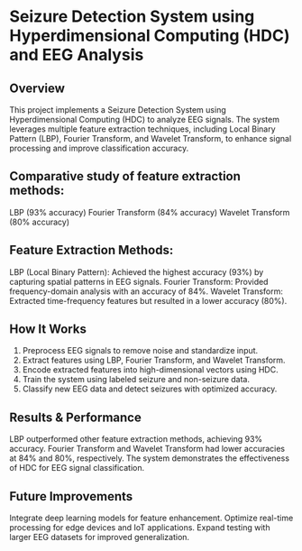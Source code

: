 # Seizure Detection System using Hyperdimensional Computing (HDC) and EEG Analysis

## Overview
This project implements a Seizure Detection System using Hyperdimensional Computing (HDC) to analyze EEG signals. The system leverages multiple feature extraction techniques, including Local Binary Pattern (LBP), Fourier Transform, and Wavelet Transform, to enhance signal processing and improve classification accuracy.

## Comparative study of feature extraction methods:
LBP (93% accuracy)
Fourier Transform (84% accuracy)
Wavelet Transform (80% accuracy)

## Feature Extraction Methods:
LBP (Local Binary Pattern): Achieved the highest accuracy (93%) by capturing spatial patterns in EEG signals.
Fourier Transform: Provided frequency-domain analysis with an accuracy of 84%.
Wavelet Transform: Extracted time-frequency features but resulted in a lower accuracy (80%).

## How It Works
1. Preprocess EEG signals to remove noise and standardize input.
2. Extract features using LBP, Fourier Transform, and Wavelet Transform.
3. Encode extracted features into high-dimensional vectors using HDC.
4. Train the system using labeled seizure and non-seizure data.
5. Classify new EEG data and detect seizures with optimized accuracy.

## Results & Performance
LBP outperformed other feature extraction methods, achieving 93% accuracy.
Fourier Transform and Wavelet Transform had lower accuracies at 84% and 80%, respectively.
The system demonstrates the effectiveness of HDC for EEG signal classification.

## Future Improvements
Integrate deep learning models for feature enhancement.
Optimize real-time processing for edge devices and IoT applications.
Expand testing with larger EEG datasets for improved generalization.
